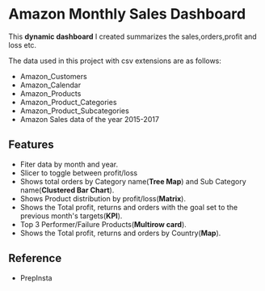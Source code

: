 # Amazon Monthly Sales Dashboard

This **dynamic dashboard** I created summarizes the sales,orders,profit and loss etc.

The data used in this project with csv extensions are as follows:
+ Amazon_Customers
+ Amazon_Calendar
+ Amazon_Products
+ Amazon_Product_Categories
+ Amazon_Product_Subcategories
+ Amazon Sales data of the year 2015-2017

## Features 

+ Fiter data by month and year.
+ Slicer to toggle between profit/loss
+ Shows total orders by Category name(**Tree Map**) and Sub Category name(**Clustered Bar Chart**).
+ Shows Product distribution by profit/loss(**Matrix**).
+ Shows the Total profit, returns and orders with the goal set to the previous month's targets(**KPI**).
+ Top 3 Performer/Failure Products(**Multirow card**).
+ Shows the Total profit, returns and orders by Country(**Map**).

## Reference

+ PrepInsta
